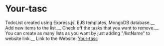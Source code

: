 # Your-tasc
TodoList created using Express.js, EJS templates, MongoDB database.__
Add new items to the list.__
Check off the tasks that you want to remove.__
You can create as many lists as you want by just adding "/listName" to website link.__
Link to the Website: [Your-tasc](https://your-tasc.herokuapp.com/)

